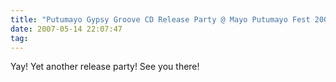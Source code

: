 ```yaml
---
title: "Putumayo Gypsy Groove CD Release Party @ Mayo Putumayo Fest 2007"
date: 2007-05-14 22:07:47
tag: 
---
```

Yay! Yet another release party! See you there!
